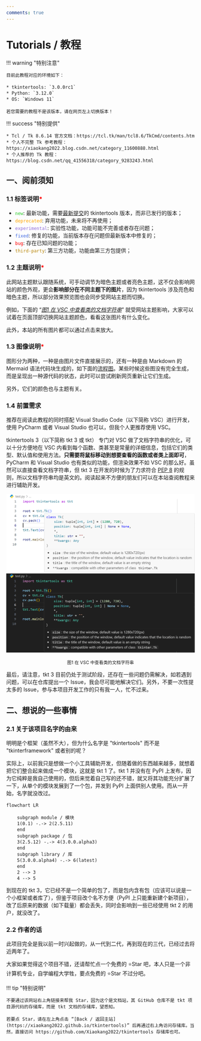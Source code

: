 ```yaml
---
comments: true
---
```


# Tutorials / 教程

!!! warning "特别注意"

    目前此教程对应的环境如下：

    * tkintertools: `3.0.0rc1`
    * Python: `3.12.0`
    * OS: `Windows 11`

    若您需要的教程不是该版本，请在网页左上切换版本！

!!! success "特别提供"

    * Tcl / Tk 8.6.14 官方文档：https://tcl.tk/man/tcl8.6/TkCmd/contents.htm
    * 个人不完整 Tk 参考教程：https://xiaokang2022.blog.csdn.net/category_11600888.html
    * 个人推荐的 Tk 教程：https://blog.csdn.net/qq_41556318/category_9283243.html

## 一、阅前须知

### 1.1 标签说明<font color="red">*</font>

* <code style='color: limegreen;'>new</code>: 最新功能，需要[最新提交](./chapter_01/1.md#三体验最新功能)的 tkintertools 版本，而非已发行的版本；
* <code style='color: orange;'>deprecated</code>: 弃用功能，未来将不再使用；
* <code style='color: mediumpurple;'>experimental</code>: 实验性功能，功能可能不完善或者存在问题；
* <code style='color: royalblue;'>fixed</code>: 修复的功能，当前版本存在问题但最新版本中修复的；
* <code style='color: red;'>bug</code>: 存在已知问题的功能；
* <code style='color: darkgoldenrod;'>third-party</code>: 第三方功能，功能由第三方包提供；

### 1.2 主题说明<font color="red">*</font>

此网站主题默认跟随系统，可手动调节为暗色主题或者亮色主题，这不仅会影响网站的颜色外观，更会**影响部分在不同主题下的图片**，因为 tkintertools 涉及亮色和暗色主题，所以部分效果预览图也会同步受网站主题而切换。

例如，下面的 “[*图1 在 VSC 中查看类的文档字符串*](#14-前置需求)” 就受网站主题影响，大家可以试着在页面顶部切换网站主题颜色，看看这张图片有什么变化。

此外，本站的所有图片都可以通过点击来放大。

### 1.3 图像说明<font color="red">*</font>

图形分为两种，一种是由图片文件直接展示的，还有一种是由 Markdown 的 Mermaid 语法代码块生成的，如下面的[流程图](#21-关于该项目名字的由来)。某些时候这些图没有完全生成，而是呈现出一种源代码的状态，此时可以尝试刷新网页重新让它们生成。

另外，它们的颜色也与主题有关。

### 1.4 前置需求

推荐在阅读此教程的同时搭配 Visual Studio Code（以下简称 VSC）进行开发，使用 PyCharm 或者 Visual Studio 也可以，但我个人更推荐使用 VSC。

tkintertools 3（以下简称 tkt 3 或 tkt） 专门对 VSC 做了文档字符串的优化，可以十分方便地在 VSC 内看到每个函数、类甚至是常量的详细信息，包括它们的类型、默认值和使用方法。**只需要将鼠标移动到想要查看的函数或者类上面即可**，PyCharm 和 Visual Studio 也有类似的功能，但渲染效果不如 VSC 的那么好。虽然可以直接查看文档字符串，但 tkt 3 在开发的时候为了力求符合 [PEP 8](https://peps.python.org/pep-0008/) 的规则，所以文档字符串均是英文的。阅读起来不方便的朋友们可以在本站查阅教程来进行辅助开发。

![light](images/0-1.light.png#only-light)
![dark](images/0-1.dark.png#only-dark)

<p align="center"><small>图1 在 VSC 中查看类的文档字符串</small></p>

最后，请注意，tkt 3 目前仍处于测试阶段，还存在一些问题仍需解决，如若遇到问题，可以在仓库提出一个 Issue，我会尽可能地解决它们。另外，不要一次性提太多的 Issue，参与本项目开发工作的只有我一人，忙不过来。

## 二、想说的一些事情

### 2.1 关于该项目名字的由来

明明是个框架（虽然不大），但为什么名字是 "tkintertools" 而不是 "tkinterframework" 或者别的呢？

实际上，以前我只是想做一个小工具辅助开发，但随着做的东西越来越多，就想着把它们整合起来做成一个模块，这就是 tkt 1 了。tkt 1 并没有在 PyPI 上发布，因为它纯粹是我自己使用的，但后来觉着自己写的还不错，就又将其功能充分扩展了一下，从单个的模块发展到了一个包，并发到 PyPI 上面供别人使用。而从一开始，名字就没改过。

```mermaid
flowchart LR

    subgraph module / 模块
    1(0.1) -.-> 2(2.5.11)
    end
    subgraph package / 包
    3(2.5.12) -.-> 4(3.0.0.alpha3)
    end
    subgraph library / 库
    5(3.0.0.alpha4) -.-> 6(latest)
    end
    2 --> 3
    4 --> 5
```

到现在的 tkt 3，它已经不是一个简单的包了，而是包内含有包（应该可以说是一个小框架或者库了），但鉴于项目改个名不方便（PyPI 上只能重新建个新项目），改了后原来的数据（如下载量）都会丢失，同时会影响到一些已经使用 tkt 2 的用户，就没改了。

### 2.2 作者的话

此项目完全是我以前一时兴起做的，从一代到二代，再到现在的三代，已经过去将近两年了。

大家如果觉得这个项目不错，还请帮忙点一个免费的 ⭐Star 吧，本人只是一个非计算机专业，自学编程大学牲，要点免费的 ⭐Star 不过分吧。

!!! tip "特别说明"

    不要通过该网站右上角链接来帮我 Star，因为这个是文档站，其 GitHub 仓库不是 tkt 项目源代码的存储库，而是 tkt 文档的存储库，望悉知。

    若要点 Star，请在左上角点击 “[Back / 返回主站](https://xiaokang2022.github.io/tkintertools)” 后再通过右上角访问存储库。当然，直接访问 https://github.com/Xiaokang2022/tkintertools 存储库也可。
